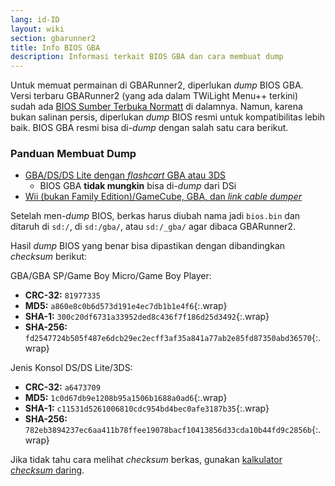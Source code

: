 ```yaml
---
lang: id-ID
layout: wiki
section: gbarunner2
title: Info BIOS GBA
description: Informasi terkait BIOS GBA dan cara membuat dump
---
```


Untuk memuat permainan di GBARunner2, diperlukan *dump* BIOS GBA. Versi terbaru GBARunner2 (yang ada dalam TWiLight Menu++ terkini) sudah ada [BIOS Sumber Terbuka Normatt](https://github.com/Normmatt/gba_bios) di dalamnya. Namun, karena bukan salinan persis, diperlukan *dump* BIOS resmi untuk kompatibilitas lebih baik. BIOS GBA resmi bisa di-*dump* dengan salah satu cara berikut.

### Panduan Membuat Dump

- [GBA/DS/DS Lite dengan *flashcart* GBA atau 3DS](bios-dump)
   - BIOS GBA **tidak mungkin** bisa di-*dump* dari DSi
- [Wii (bukan Family Edition)/GameCube, GBA, dan *link cable dumper*](https://github.com/FIX94/gba-link-cable-dumper)

Setelah men-*dump* BIOS, berkas harus diubah nama jadi `bios.bin` dan ditaruh di `sd:/`, di `sd:/gba/`, atau `sd:/_gba/` agar dibaca GBARunner2.

Hasil *dump* BIOS yang benar bisa dipastikan dengan dibandingkan *checksum* berikut:

GBA/GBA SP/Game Boy Micro/Game Boy Player:
- **CRC-32:** `81977335`
- **MD5:** `a860e8c0b6d573d191e4ec7db1b1e4f6`{:.wrap}
- **SHA-1:** `300c20df6731a33952ded8c436f7f186d25d3492`{:.wrap}
- **SHA-256:** `fd2547724b505f487e6dcb29ec2ecff3af35a841a77ab2e85fd87350abd36570`{:.wrap}

Jenis Konsol DS/DS Lite/3DS:
- **CRC-32:** `a6473709`
- **MD5:** `1c0d67db9e1208b95a1506b1688a0ad6`{:.wrap}
- **SHA-1:** `c11531d5261006810cdc954bd4bec0afe3187b35`{:.wrap}
- **SHA-256:** `782eb3894237ec6aa411b78ffee19078bacf10413856d33cda10b44fd9c2856b`{:.wrap}

Jika tidak tahu cara melihat *checksum* berkas, gunakan [kalkulator *checksum* daring](https://emn178.github.io/online-tools/crc32_checksum.html).
